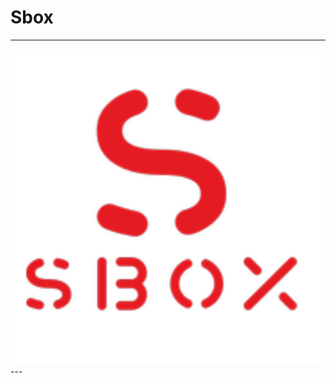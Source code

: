 # Sbox
---
<a href='https://nextchat.dev/chat'>
  <img src="https://raw.githubusercontent.com/wwwstawberrycom/Sbox/refs/heads/main/Sbox-logo.jpg" width="1000" alt="icon"/>
</a>
---

